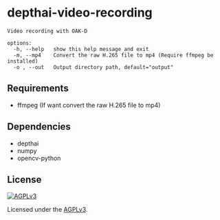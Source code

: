 # depthai-video-recording

```
Video recording with OAK-D

options:
  -h, --help   show this help message and exit
  -m, --mp4    Convert the raw H.265 file to mp4 (Require ffmpeg be installed)
  -o , --out   Output directory path, default="output"
```

## Requirements

* ffmpeg (If want convert the raw H.265 file to mp4)

## Dependencies

* depthai
* numpy
* opencv-python

## License

[![AGPLv3](https://www.gnu.org/graphics/agplv3-155x51.png)](https://www.gnu.org/licenses/agpl-3.0.html)

Licensed under the [AGPLv3](https://www.gnu.org/licenses/agpl-3.0.html).
